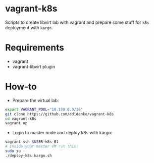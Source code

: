 vagrant-k8s
===========
Scripts to create libvirt lab with vagrant and prepare some stuff for `k8s` deployment with `kargo`.


Requirements
============

* vagrant
* vagrant-libvirt plugin

How-to
======

* Prepare the virtual lab:

```bash
export VAGRANT_POOL="10.100.0.0/16"
git clone https://github.com/adidenko/vagrant-k8s
cd vagrant-k8s
vagrant up
```

* Login to master node and deploy k8s with kargo:

```bash
vagrant ssh $USER-k8s-01
# Inside your master VM run this:
sudo su -
./deploy-k8s.kargo.sh
```
